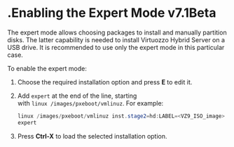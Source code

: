 # .Enabling the Expert Mode v7.1Beta

The expert mode allows choosing packages to install and manually partition disks. The latter capability is needed to install Virtuozzo Hybrid Server on a USB drive. It is recommended to use only the expert mode in this particular case.

To enable the expert mode:

1.  Choose the required installation option and press **E** to edit it.

2.  Add `expert` at the end of the line, starting with `linux /images/pxeboot/vmlinuz`. For example:

    ``` java
    linux /images/pxeboot/vmlinuz inst.stage2=hd:LABEL=<VZ9_ISO_image> quiet ip=dhcp \
    expert
    ```

3.  Press **Ctrl-X** to load the selected installation option.


